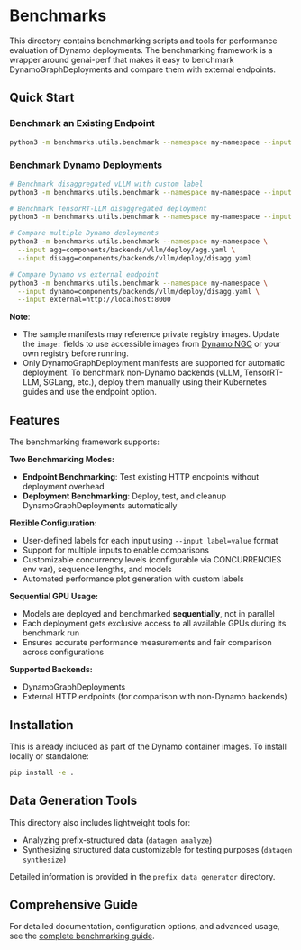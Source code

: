 <!-- # SPDX-FileCopyrightText: Copyright (c) 2025 NVIDIA CORPORATION & AFFILIATES. All rights reserved.
# SPDX-License-Identifier: Apache-2.0
#
# Licensed under the Apache License, Version 2.0 (the "License");
# you may not use this file except in compliance with the License.
# You may obtain a copy of the License at
#
# http://www.apache.org/licenses/LICENSE-2.0
#
# Unless required by applicable law or agreed to in writing, software
# distributed under the License is distributed on an "AS IS" BASIS,
# WITHOUT WARRANTIES OR CONDITIONS OF ANY KIND, either express or implied.
# See the License for the specific language governing permissions and
# limitations under the License. -->

# Benchmarks

This directory contains benchmarking scripts and tools for performance evaluation of Dynamo deployments. The benchmarking framework is a wrapper around genai-perf that makes it easy to benchmark DynamoGraphDeployments and compare them with external endpoints.

## Quick Start

### Benchmark an Existing Endpoint
```bash
python3 -m benchmarks.utils.benchmark --namespace my-namespace --input my-endpoint=http://your-endpoint:8000
```

### Benchmark Dynamo Deployments
```bash
# Benchmark disaggregated vLLM with custom label
python3 -m benchmarks.utils.benchmark --namespace my-namespace --input vllm-disagg=components/backends/vllm/deploy/disagg.yaml

# Benchmark TensorRT-LLM disaggregated deployment
python3 -m benchmarks.utils.benchmark --namespace my-namespace --input trtllm-disagg=components/backends/trtllm/deploy/disagg.yaml

# Compare multiple Dynamo deployments
python3 -m benchmarks.utils.benchmark --namespace my-namespace \
  --input agg=components/backends/vllm/deploy/agg.yaml \
  --input disagg=components/backends/vllm/deploy/disagg.yaml

# Compare Dynamo vs external endpoint
python3 -m benchmarks.utils.benchmark --namespace my-namespace \
  --input dynamo=components/backends/vllm/deploy/disagg.yaml \
  --input external=http://localhost:8000
```

**Note**:
- The sample manifests may reference private registry images. Update the `image:` fields to use accessible images from [Dynamo NGC](https://catalog.ngc.nvidia.com/orgs/nvidia/teams/ai-dynamo/collections/ai-dynamo/artifacts) or your own registry before running.
- Only DynamoGraphDeployment manifests are supported for automatic deployment. To benchmark non-Dynamo backends (vLLM, TensorRT-LLM, SGLang, etc.), deploy them manually using their Kubernetes guides and use the endpoint option.

## Features

The benchmarking framework supports:

**Two Benchmarking Modes:**
- **Endpoint Benchmarking**: Test existing HTTP endpoints without deployment overhead
- **Deployment Benchmarking**: Deploy, test, and cleanup DynamoGraphDeployments automatically

**Flexible Configuration:**
- User-defined labels for each input using `--input label=value` format
- Support for multiple inputs to enable comparisons
- Customizable concurrency levels (configurable via CONCURRENCIES env var), sequence lengths, and models
- Automated performance plot generation with custom labels

**Sequential GPU Usage:**
- Models are deployed and benchmarked **sequentially**, not in parallel
- Each deployment gets exclusive access to all available GPUs during its benchmark run
- Ensures accurate performance measurements and fair comparison across configurations

**Supported Backends:**
- DynamoGraphDeployments
- External HTTP endpoints (for comparison with non-Dynamo backends)

## Installation

This is already included as part of the Dynamo container images. To install locally or standalone:

```bash
pip install -e .
```

## Data Generation Tools

This directory also includes lightweight tools for:
- Analyzing prefix-structured data (`datagen analyze`)
- Synthesizing structured data customizable for testing purposes (`datagen synthesize`)

Detailed information is provided in the `prefix_data_generator` directory.

## Comprehensive Guide

For detailed documentation, configuration options, and advanced usage, see the [complete benchmarking guide](../docs/benchmarks/benchmarking.md).
